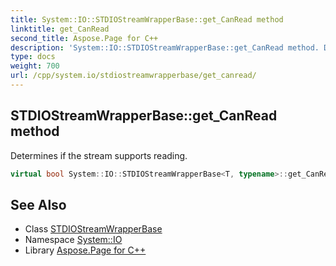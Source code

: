 ```yaml
---
title: System::IO::STDIOStreamWrapperBase::get_CanRead method
linktitle: get_CanRead
second_title: Aspose.Page for C++
description: 'System::IO::STDIOStreamWrapperBase::get_CanRead method. Determines if the stream supports reading in C++.'
type: docs
weight: 700
url: /cpp/system.io/stdiostreamwrapperbase/get_canread/
---
```

## STDIOStreamWrapperBase::get_CanRead method


Determines if the stream supports reading.

```cpp
virtual bool System::IO::STDIOStreamWrapperBase<T, typename>::get_CanRead() const override
```

## See Also

* Class [STDIOStreamWrapperBase](../)
* Namespace [System::IO](../../)
* Library [Aspose.Page for C++](../../../)
